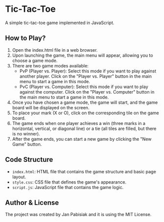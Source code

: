 # Tic-Tac-Toe

A simple tic-tac-toe game implemented in JavaScript.

## How to Play?

1. Open the index.html file in a web browser.
2. Upon launching the game, the main menu will appear, allowing you to choose a game mode.
3. There are two game modes available:
    - PvP (Player vs. Player): Select this mode if you want to play against another player. Click on the "Player vs. Player" button in the main menu to start a game in this mode.
    - PvC (Player vs. Computer): Select this mode if you want to play against the computer. Click on the "Player vs. Computer" button in the main menu to start a game in this mode.
4. Once you have chosen a game mode, the game will start, and the game board will be displayed on the screen.
5. To place your mark (X or O), click on the corresponding tile on the game board.
6. The game ends when one player achieves a win (three marks in a horizontal, vertical, or diagonal line) or a tie (all tiles are filled, but there is no winner).
7. After the game ends, you can start a new game by clicking the "New Game" button.

## Code Structure

-   `index.html`: HTML file that contains the game structure and basic page layout.
-   `style.css`: CSS file that defines the game's appearance.
-   `script.js`: JavaScript file that contains the game logic.

## Author & License

The project was created by Jan Pabisiak and it is using the MIT License.
